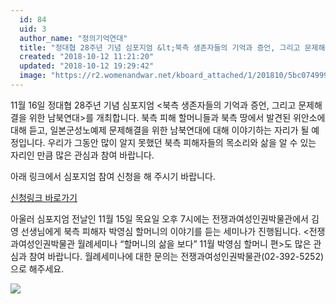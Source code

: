 ```yaml
---
  id: 84
  uid: 3
  author_name: "정의기억연대"
  title: "정대협 28주년 기념 심포지엄 &lt;북측 생존자들의 기억과 증언, 그리고 문제해결을 위한 남북연대&gt;"
  created: "2018-10-12 11:21:20"
  updated: "2018-10-12 19:29:42"
  image: "https://r2.womenandwar.net/kboard_attached/1/201810/5bc074999b18d4289497.jpg"
---
```

11월 16일 정대협 28주년 기념 심포지엄 <북측 생존자들의 기억과 증언, 그리고 문제해결을 위한 남북연대>를 개최합니다. 북측 피해 할머니들과 북측 땅에서 발견된 위안소에 대해 듣고, 일본군성노예제 문제해결을 위한 남북연대에 대해 이야기하는 자리가 될 예정입니다. 우리가 그동안 많이 알지 못했던 북측 피해자들의 목소리와 삶을 알 수 있는 자리인 만큼 많은 관심과 참여 바랍니다. 

아래 링크에서 심포지엄 참여 신청을 해 주시기 바랍니다.

[신청링크 바로가기](https://goo.gl/forms/sPzeOWS28QRuvRZi1)

 아울러 심포지엄 전날인 11월 15일 목요일 오후 7시에는 전쟁과여성인권박물관에서 김영 선생님에게 북측 피해자 박영심 할머니의 이야기를 듣는 세미나가 진행됩니다. <전쟁과여성인권박물관 월례세미나 “할머니의 삶을 보다” 11월 박영심 할머니 편>도 많은 관심과 참여 바랍니다. 월례세미나에 대한 문의는 전쟁과여성인권박물관(02-392-5252)으로 해주세요.

 ![](https://r2.womenandwar.net/kboard_attached/1/201810/5bc074999b18d4289497.jpg)